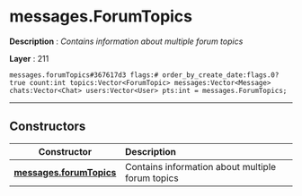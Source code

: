 # messages.ForumTopics

**Description** : *Contains information about multiple forum topics*

**Layer** : 211

```tl
messages.forumTopics#367617d3 flags:# order_by_create_date:flags.0?true count:int topics:Vector<ForumTopic> messages:Vector<Message> chats:Vector<Chat> users:Vector<User> pts:int = messages.ForumTopics;
```

---

## Constructors

| Constructor | Description |
| :---: | :--- |
| [**messages.forumTopics**](constructor/messages.forumTopics) | Contains information about multiple forum topics |